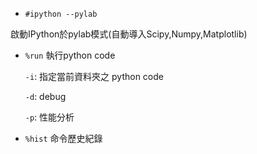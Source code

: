 - `#ipython --pylab`

啟動IPython於pylab模式(自動導入Scipy,Numpy,Matplotlib)

- `%run` 執行python code

  `-i`: 指定當前資料夾之 python code
  
  `-d`: debug
  
  `-p`: 性能分析
  
- `%hist` 命令歷史紀錄

